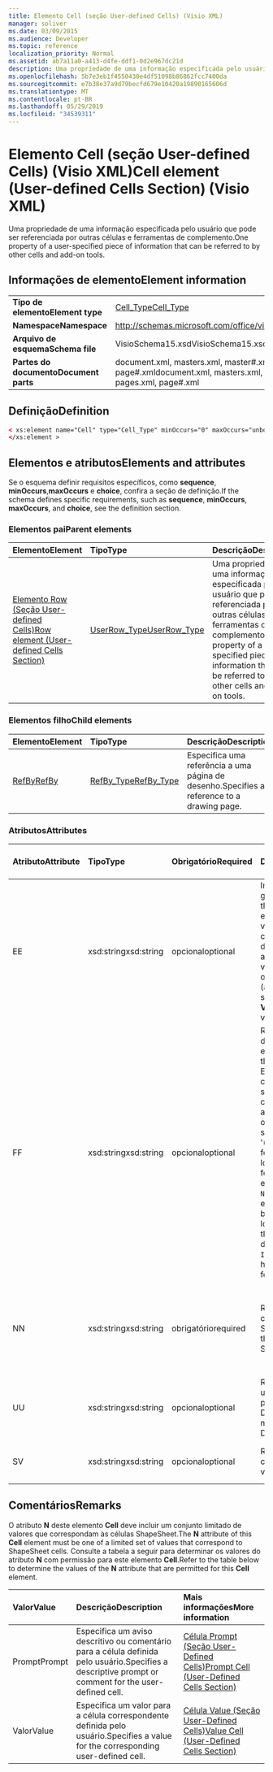 ```yaml
---
title: Elemento Cell (seção User-defined Cells) (Visio XML)
manager: soliver
ms.date: 03/09/2015
ms.audience: Developer
ms.topic: reference
localization_priority: Normal
ms.assetid: ab7a11a0-a413-d4fe-ddf1-0d2e967dc21d
description: Uma propriedade de uma informação especificada pelo usuário que pode ser referenciada por outras células e ferramentas de complemento.
ms.openlocfilehash: 5b7e3eb1f4550430e4df51098b86862fcc7400da
ms.sourcegitcommit: e7b38e37a9d79becfd679e10420a19890165606d
ms.translationtype: MT
ms.contentlocale: pt-BR
ms.lasthandoff: 05/29/2019
ms.locfileid: "34539311"
---
```

# <a name="cell-element-user-defined-cells-section-visio-xml"></a><span data-ttu-id="a62fe-103">Elemento Cell (seção User-defined Cells) (Visio XML)</span><span class="sxs-lookup"><span data-stu-id="a62fe-103">Cell element (User-defined Cells Section) (Visio XML)</span></span>

<span data-ttu-id="a62fe-104">Uma propriedade de uma informação especificada pelo usuário que pode ser referenciada por outras células e ferramentas de complemento.</span><span class="sxs-lookup"><span data-stu-id="a62fe-104">One property of a user-specified piece of information that can be referred to by other cells and add-on tools.</span></span>
  
## <a name="element-information"></a><span data-ttu-id="a62fe-105">Informações de elemento</span><span class="sxs-lookup"><span data-stu-id="a62fe-105">Element information</span></span>

|||
|:-----|:-----|
|<span data-ttu-id="a62fe-106">**Tipo de elemento**</span><span class="sxs-lookup"><span data-stu-id="a62fe-106">**Element type**</span></span> <br/> |[<span data-ttu-id="a62fe-107">Cell_Type</span><span class="sxs-lookup"><span data-stu-id="a62fe-107">Cell_Type</span></span>](cell_type-complextypevisio-xml.md) <br/> |
|<span data-ttu-id="a62fe-108">**Namespace**</span><span class="sxs-lookup"><span data-stu-id="a62fe-108">**Namespace**</span></span> <br/> |http://schemas.microsoft.com/office/visio/2012/main  <br/> |
|<span data-ttu-id="a62fe-109">**Arquivo de esquema**</span><span class="sxs-lookup"><span data-stu-id="a62fe-109">**Schema file**</span></span> <br/> |<span data-ttu-id="a62fe-110">VisioSchema15.xsd</span><span class="sxs-lookup"><span data-stu-id="a62fe-110">VisioSchema15.xsd</span></span>  <br/> |
|<span data-ttu-id="a62fe-111">**Partes do documento**</span><span class="sxs-lookup"><span data-stu-id="a62fe-111">**Document parts**</span></span> <br/> |<span data-ttu-id="a62fe-112">document.xml, masters.xml, master#.xml, pages.xml, page#.xml</span><span class="sxs-lookup"><span data-stu-id="a62fe-112">document.xml, masters.xml, master#.xml, pages.xml, page#.xml</span></span>  <br/> |
   
## <a name="definition"></a><span data-ttu-id="a62fe-113">Definição</span><span class="sxs-lookup"><span data-stu-id="a62fe-113">Definition</span></span>

```XML
< xs:element name="Cell" type="Cell_Type" minOccurs="0" maxOccurs="unbounded" >
</xs:element >
```

## <a name="elements-and-attributes"></a><span data-ttu-id="a62fe-114">Elementos e atributos</span><span class="sxs-lookup"><span data-stu-id="a62fe-114">Elements and attributes</span></span>

<span data-ttu-id="a62fe-115">Se o esquema definir requisitos específicos, como **sequence**, **minOccurs**,**maxOccurs** e **choice**, confira a seção de definição.</span><span class="sxs-lookup"><span data-stu-id="a62fe-115">If the schema defines specific requirements, such as **sequence**, **minOccurs**, **maxOccurs**, and **choice**, see the definition section.</span></span> 
  
### <a name="parent-elements"></a><span data-ttu-id="a62fe-116">Elementos pai</span><span class="sxs-lookup"><span data-stu-id="a62fe-116">Parent elements</span></span>

|<span data-ttu-id="a62fe-117">**Elemento**</span><span class="sxs-lookup"><span data-stu-id="a62fe-117">**Element**</span></span>|<span data-ttu-id="a62fe-118">**Tipo**</span><span class="sxs-lookup"><span data-stu-id="a62fe-118">**Type**</span></span>|<span data-ttu-id="a62fe-119">**Descrição**</span><span class="sxs-lookup"><span data-stu-id="a62fe-119">**Description**</span></span>|
|:-----|:-----|:-----|
|[<span data-ttu-id="a62fe-120">Elemento Row (Seção User-defined Cells)</span><span class="sxs-lookup"><span data-stu-id="a62fe-120">Row element (User-defined Cells Section)</span></span>](row-element-user-defined-cells-sectionvisio-xml.md) <br/> |[<span data-ttu-id="a62fe-121">UserRow_Type</span><span class="sxs-lookup"><span data-stu-id="a62fe-121">UserRow_Type</span></span>](userrow_type-complextypevisio-xml.md) <br/> |<span data-ttu-id="a62fe-122">Uma propriedade de uma informação especificada pelo usuário que pode ser referenciada por outras células e ferramentas de complemento.</span><span class="sxs-lookup"><span data-stu-id="a62fe-122">One property of a user-specified piece of information that can be referred to by other cells and add-on tools.</span></span>  <br/> |
   
### <a name="child-elements"></a><span data-ttu-id="a62fe-123">Elementos filho</span><span class="sxs-lookup"><span data-stu-id="a62fe-123">Child elements</span></span>

|<span data-ttu-id="a62fe-124">**Elemento**</span><span class="sxs-lookup"><span data-stu-id="a62fe-124">**Element**</span></span>|<span data-ttu-id="a62fe-125">**Tipo**</span><span class="sxs-lookup"><span data-stu-id="a62fe-125">**Type**</span></span>|<span data-ttu-id="a62fe-126">**Descrição**</span><span class="sxs-lookup"><span data-stu-id="a62fe-126">**Description**</span></span>|
|:-----|:-----|:-----|
|[<span data-ttu-id="a62fe-127">RefBy</span><span class="sxs-lookup"><span data-stu-id="a62fe-127">RefBy</span></span>](refby-element-cell_type-complextypevisio-xml.md) <br/> |[<span data-ttu-id="a62fe-128">RefBy_Type</span><span class="sxs-lookup"><span data-stu-id="a62fe-128">RefBy_Type</span></span>](refby_type-complextypevisio-xml.md) <br/> |<span data-ttu-id="a62fe-129">Especifica uma referência a uma página de desenho.</span><span class="sxs-lookup"><span data-stu-id="a62fe-129">Specifies a reference to a drawing page.</span></span>  <br/> |
   
### <a name="attributes"></a><span data-ttu-id="a62fe-130">Atributos</span><span class="sxs-lookup"><span data-stu-id="a62fe-130">Attributes</span></span>

|<span data-ttu-id="a62fe-131">**Atributo**</span><span class="sxs-lookup"><span data-stu-id="a62fe-131">**Attribute**</span></span>|<span data-ttu-id="a62fe-132">**Tipo**</span><span class="sxs-lookup"><span data-stu-id="a62fe-132">**Type**</span></span>|<span data-ttu-id="a62fe-133">**Obrigatório**</span><span class="sxs-lookup"><span data-stu-id="a62fe-133">**Required**</span></span>|<span data-ttu-id="a62fe-134">**Descrição**</span><span class="sxs-lookup"><span data-stu-id="a62fe-134">**Description**</span></span>|<span data-ttu-id="a62fe-135">**Valores possíveis**</span><span class="sxs-lookup"><span data-stu-id="a62fe-135">**Possible values**</span></span>|
|:-----|:-----|:-----|:-----|:-----|
|<span data-ttu-id="a62fe-136">E</span><span class="sxs-lookup"><span data-stu-id="a62fe-136">E</span></span>  <br/> |<span data-ttu-id="a62fe-137">xsd:string</span><span class="sxs-lookup"><span data-stu-id="a62fe-137">xsd:string</span></span>  <br/> |<span data-ttu-id="a62fe-138">opcional</span><span class="sxs-lookup"><span data-stu-id="a62fe-138">optional</span></span>  <br/> |<span data-ttu-id="a62fe-139">Indica que a fórmula gera um erro.</span><span class="sxs-lookup"><span data-stu-id="a62fe-139">Indicates that the formula evaluates to an error.</span></span> <span data-ttu-id="a62fe-140">O valor de **E** é atual (uma cadeia de mensagem de erro); o valor do atributo **V** é o último valor válido.</span><span class="sxs-lookup"><span data-stu-id="a62fe-140">The value of **E** is the current value (an error message string); the value of the **V** attribute is the last valid value.</span></span>  <br/> |<span data-ttu-id="a62fe-141">Uma cadeia de caracteres de mensagem de erro.</span><span class="sxs-lookup"><span data-stu-id="a62fe-141">An error message string.</span></span>  <br/> |
|<span data-ttu-id="a62fe-142">F</span><span class="sxs-lookup"><span data-stu-id="a62fe-142">F</span></span>  <br/> |<span data-ttu-id="a62fe-143">xsd:string</span><span class="sxs-lookup"><span data-stu-id="a62fe-143">xsd:string</span></span>  <br/> |<span data-ttu-id="a62fe-144">opcional</span><span class="sxs-lookup"><span data-stu-id="a62fe-144">optional</span></span>  <br/> | <span data-ttu-id="a62fe-145">Representa a fórmula do elemento.</span><span class="sxs-lookup"><span data-stu-id="a62fe-145">Represents the element's formula.</span></span> <span data-ttu-id="a62fe-146">Esse atributo pode conter uma das seguintes cadeias de caracteres:</span><span class="sxs-lookup"><span data-stu-id="a62fe-146">This attribute can contain one of the following strings:</span></span>  <br/>  <span data-ttu-id="a62fe-147">'(alguma fórmula)' se a fórmula existir localmente</span><span class="sxs-lookup"><span data-stu-id="a62fe-147">'(some formula)' if the formula exists locally</span></span>  <br/>  <span data-ttu-id="a62fe-148">`No Formula` se a fórmula estiver excluída ou bloqueada localmente</span><span class="sxs-lookup"><span data-stu-id="a62fe-148">`No Formula` if the formula is locally deleted or blocked</span></span>  <br/>  <span data-ttu-id="a62fe-149">`Inh` se a fórmula for herdada.</span><span class="sxs-lookup"><span data-stu-id="a62fe-149">`Inh` if the formula is inherited.</span></span>  <br/> |<span data-ttu-id="a62fe-150">Uma fórmula.</span><span class="sxs-lookup"><span data-stu-id="a62fe-150">A formula.</span></span>  <br/> |
|<span data-ttu-id="a62fe-151">N</span><span class="sxs-lookup"><span data-stu-id="a62fe-151">N</span></span>  <br/> |<span data-ttu-id="a62fe-152">xsd:string</span><span class="sxs-lookup"><span data-stu-id="a62fe-152">xsd:string</span></span>  <br/> |<span data-ttu-id="a62fe-153">obrigatório</span><span class="sxs-lookup"><span data-stu-id="a62fe-153">required</span></span>  <br/> |<span data-ttu-id="a62fe-154">Representa o nome da célula ShapeSheet.</span><span class="sxs-lookup"><span data-stu-id="a62fe-154">Represents the name of the ShapeSheet cell.</span></span>  <br/> |<span data-ttu-id="a62fe-155">O nome da célula ShapeSheet.</span><span class="sxs-lookup"><span data-stu-id="a62fe-155">The name of the ShapeSheet cell.</span></span>  <br/> <span data-ttu-id="a62fe-156">Confira a seção Comentários abaixo.</span><span class="sxs-lookup"><span data-stu-id="a62fe-156">See the Remarks section below.</span></span>  <br/> |
|<span data-ttu-id="a62fe-157">U</span><span class="sxs-lookup"><span data-stu-id="a62fe-157">U</span></span>  <br/> |<span data-ttu-id="a62fe-158">xsd:string</span><span class="sxs-lookup"><span data-stu-id="a62fe-158">xsd:string</span></span>  <br/> |<span data-ttu-id="a62fe-159">opcional</span><span class="sxs-lookup"><span data-stu-id="a62fe-159">optional</span></span>  <br/> |<span data-ttu-id="a62fe-160">Representa uma unidade de medida. O padrão é DL.</span><span class="sxs-lookup"><span data-stu-id="a62fe-160">Represents a unit of measure The default is DL.</span></span>  <br/> |<span data-ttu-id="a62fe-161">As unidades da célula.</span><span class="sxs-lookup"><span data-stu-id="a62fe-161">The units of the cell.</span></span>  <br/> |
|<span data-ttu-id="a62fe-162">S</span><span class="sxs-lookup"><span data-stu-id="a62fe-162">V</span></span>  <br/> |<span data-ttu-id="a62fe-163">xsd:string</span><span class="sxs-lookup"><span data-stu-id="a62fe-163">xsd:string</span></span>  <br/> |<span data-ttu-id="a62fe-164">opcional</span><span class="sxs-lookup"><span data-stu-id="a62fe-164">optional</span></span>  <br/> |<span data-ttu-id="a62fe-165">Representa o valor da célula.</span><span class="sxs-lookup"><span data-stu-id="a62fe-165">Represents the value of the cell.</span></span>  <br/> |<span data-ttu-id="a62fe-166">O valor da célula ShapeSheet.</span><span class="sxs-lookup"><span data-stu-id="a62fe-166">The value of the ShapeSheet cell.</span></span>  <br/> |
   
## <a name="remarks"></a><span data-ttu-id="a62fe-167">Comentários</span><span class="sxs-lookup"><span data-stu-id="a62fe-167">Remarks</span></span>

<span data-ttu-id="a62fe-168">O atributo **N** deste elemento **Cell** deve incluir um conjunto limitado de valores que correspondam às células ShapeSheet.</span><span class="sxs-lookup"><span data-stu-id="a62fe-168">The **N** attribute of this **Cell** element must be one of a limited set of values that correspond to ShapeSheet cells.</span></span> <span data-ttu-id="a62fe-169">Consulte a tabela a seguir para determinar os valores do atributo **N** com permissão para este elemento **Cell**.</span><span class="sxs-lookup"><span data-stu-id="a62fe-169">Refer to the table below to determine the values of the **N** attribute that are permitted for this **Cell** element.</span></span> 
  
|<span data-ttu-id="a62fe-170">**Valor**</span><span class="sxs-lookup"><span data-stu-id="a62fe-170">**Value**</span></span>|<span data-ttu-id="a62fe-171">**Descrição**</span><span class="sxs-lookup"><span data-stu-id="a62fe-171">**Description**</span></span>|<span data-ttu-id="a62fe-172">**Mais informações**</span><span class="sxs-lookup"><span data-stu-id="a62fe-172">**More information**</span></span>|
|:-----|:-----|:-----|
|<span data-ttu-id="a62fe-173">Prompt</span><span class="sxs-lookup"><span data-stu-id="a62fe-173">Prompt</span></span>  <br/> |<span data-ttu-id="a62fe-174">Especifica um aviso descritivo ou comentário para a célula definida pelo usuário.</span><span class="sxs-lookup"><span data-stu-id="a62fe-174">Specifies a descriptive prompt or comment for the user-defined cell.</span></span>  <br/> |[<span data-ttu-id="a62fe-175">Célula Prompt (Seção User-Defined Cells)</span><span class="sxs-lookup"><span data-stu-id="a62fe-175">Prompt Cell (User-Defined Cells Section)</span></span>](prompt-cell-user-defined-cells-section.md) <br/> |
|<span data-ttu-id="a62fe-176">Valor</span><span class="sxs-lookup"><span data-stu-id="a62fe-176">Value</span></span>  <br/> |<span data-ttu-id="a62fe-177">Especifica um valor para a célula correspondente definida pelo usuário.</span><span class="sxs-lookup"><span data-stu-id="a62fe-177">Specifies a value for the corresponding user-defined cell.</span></span>  <br/> |[<span data-ttu-id="a62fe-178">Célula Value (Seção User-Defined Cells)</span><span class="sxs-lookup"><span data-stu-id="a62fe-178">Value Cell (User-Defined Cells Section)</span></span>](value-cell-user-defined-cells-section.md) <br/> |
   

